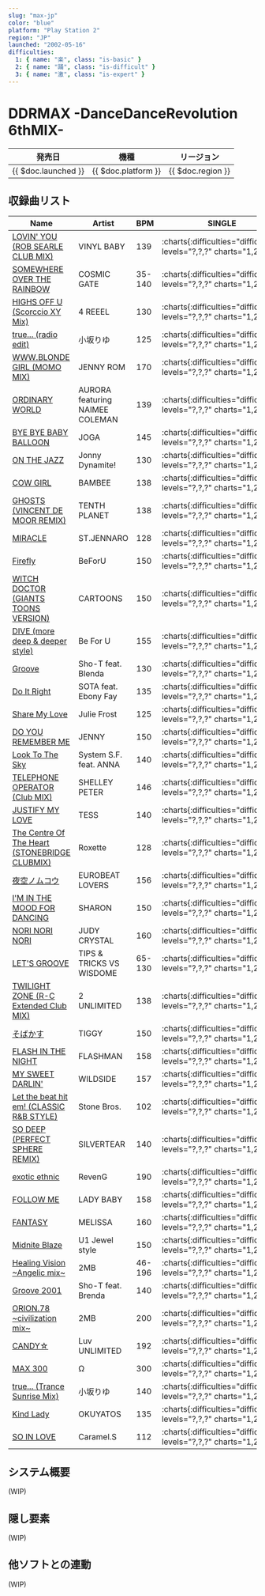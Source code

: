 ```yaml
---
slug: "max-jp"
color: "blue"
platform: "Play Station 2"
region: "JP"
launched: "2002-05-16"
difficulties:
  1: { name: "楽", class: "is-basic" }
  2: { name: "踊", class: "is-difficult" }
  3: { name: "激", class: "is-expert" }
---
```


# DDRMAX -DanceDanceRevolution 6thMIX-

|発売日|機種|リージョン|
|------|----|---------|
|{{ $doc.launched }}|{{ $doc.platform }}|{{ $doc.region }}|

## 収録曲リスト

|Name|Artist|BPM|SINGLE|DOUBLE|
|----|------|---|------|------|
|[LOVIN' YOU (ROB SEARLE CLUB MIX)](/songs/lovin-you)|VINYL BABY|139|:charts{:difficulties="difficulties" levels="?,?,?" charts="1,2,3"}|:charts{:difficulties="difficulties" levels="?,?,?" charts="1,2,3"}|
|[SOMEWHERE OVER THE RAINBOW](/songs/somewhere-over-the-rainbow)|COSMIC GATE|35-140|:charts{:difficulties="difficulties" levels="?,?,?" charts="1,2,3"}|:charts{:difficulties="difficulties" levels="?,?,?" charts="1,2,3"}|
|[HIGHS OFF U (Scorccio XY Mix)](/songs/highs-off-u)|4 REEEL|130|:charts{:difficulties="difficulties" levels="?,?,?" charts="1,2,3"}|:charts{:difficulties="difficulties" levels="?,?,?" charts="1,2,3"}|
|[true... (radio edit)](/songs/true-radio)|小坂りゆ|125|:charts{:difficulties="difficulties" levels="?,?,?" charts="1,2,3"}|:charts{:difficulties="difficulties" levels="?,?,?" charts="1,2,3"}|
|[WWW.BLONDE GIRL (MOMO MIX)](/songs/www-blonde-girl)|JENNY ROM|170|:charts{:difficulties="difficulties" levels="?,?,?" charts="1,2,3"}|:charts{:difficulties="difficulties" levels="?,?,?" charts="1,2,3"}|
|[ORDINARY WORLD](/songs/ordinary-world)|AURORA featuring NAIMEE COLEMAN|139|:charts{:difficulties="difficulties" levels="?,?,?" charts="1,2,3"}|:charts{:difficulties="difficulties" levels="?,?,?" charts="1,2,3"}|
|[BYE BYE BABY BALLOON](/songs/bye-bye-baby-balloon)|JOGA|145|:charts{:difficulties="difficulties" levels="?,?,?" charts="1,2,3"}|:charts{:difficulties="difficulties" levels="?,?,?" charts="1,2,3"}|
|[ON THE JAZZ](/songs/on-the-jazz)|Jonny Dynamite!|130|:charts{:difficulties="difficulties" levels="?,?,?" charts="1,2,3"}|:charts{:difficulties="difficulties" levels="?,?,?" charts="1,2,3"}|
|[COW GIRL](/songs/cow-girl)|BAMBEE|138|:charts{:difficulties="difficulties" levels="?,?,?" charts="1,2,3"}|:charts{:difficulties="difficulties" levels="?,?,?" charts="1,2,3"}|
|[GHOSTS (VINCENT DE MOOR REMIX)](/songs/ghosts)|TENTH PLANET|138|:charts{:difficulties="difficulties" levels="?,?,?" charts="1,2,3"}|:charts{:difficulties="difficulties" levels="?,?,?" charts="1,2,3"}|
|[MIRACLE](/songs/miracle)|ST.JENNARO|128|:charts{:difficulties="difficulties" levels="?,?,?" charts="1,2,3"}|:charts{:difficulties="difficulties" levels="?,?,?" charts="1,2,3"}|
|[Firefly](/songs/firefly)|BeForU|150|:charts{:difficulties="difficulties" levels="?,?,?" charts="1,2,3"}|:charts{:difficulties="difficulties" levels="?,?,?" charts="1,2,3"}|
|[WITCH DOCTOR (GIANTS TOONS VERSION)](/songs/witch-doctor)|CARTOONS|150|:charts{:difficulties="difficulties" levels="?,?,?" charts="1,2,3"}|:charts{:difficulties="difficulties" levels="?,?,?" charts="1,2,3"}|
|[DIVE (more deep & deeper style)](/songs/dive-more-deep)|Be For U|155|:charts{:difficulties="difficulties" levels="?,?,?" charts="1,2,3"}|:charts{:difficulties="difficulties" levels="?,?,?" charts="1,2,3"}|
|[Groove](/songs/groove)|Sho-T feat. Blenda|130|:charts{:difficulties="difficulties" levels="?,?,?" charts="1,2,3"}|:charts{:difficulties="difficulties" levels="?,?,?" charts="1,2,3"}|
|[Do It Right](/songs/do-it-right)|SOTA feat. Ebony Fay|135|:charts{:difficulties="difficulties" levels="?,?,?" charts="1,2,3"}|:charts{:difficulties="difficulties" levels="?,?,?" charts="1,2,3"}|
|[Share My Love](/songs/share-my-love)|Julie Frost|125|:charts{:difficulties="difficulties" levels="?,?,?" charts="1,2,3"}|:charts{:difficulties="difficulties" levels="?,?,?" charts="1,2,3"}|
|[DO YOU REMEMBER ME](/songs/do-you-remember-me)|JENNY|150|:charts{:difficulties="difficulties" levels="?,?,?" charts="1,2,3"}|:charts{:difficulties="difficulties" levels="?,?,?" charts="1,2,3"}|
|[Look To The Sky](/songs/look-to-the-sky)|System S.F. feat. ANNA|140|:charts{:difficulties="difficulties" levels="?,?,?" charts="1,2,3"}|:charts{:difficulties="difficulties" levels="?,?,?" charts="1,2,3"}|
|[TELEPHONE OPERATOR (Club MIX)](/songs/telephone-operator)|SHELLEY PETER|146|:charts{:difficulties="difficulties" levels="?,?,?" charts="1,2,3"}|:charts{:difficulties="difficulties" levels="?,?,?" charts="1,2,3"}|
|[JUSTIFY MY LOVE](/songs/justify-my-love)|TESS|140|:charts{:difficulties="difficulties" levels="?,?,?" charts="1,2,3"}|:charts{:difficulties="difficulties" levels="?,?,?" charts="1,2,3"}|
|[The Centre Of The Heart (STONEBRIDGE CLUBMIX)](/songs/the-centre-of-the-heart)|Roxette|128|:charts{:difficulties="difficulties" levels="?,?,?" charts="1,2,3"}|:charts{:difficulties="difficulties" levels="?,?,?" charts="1,2,3"}|
|[夜空ノムコウ](/songs/yozora-no-muko)|EUROBEAT LOVERS|156|:charts{:difficulties="difficulties" levels="?,?,?" charts="1,2,3"}|:charts{:difficulties="difficulties" levels="?,?,?" charts="1,2,3"}|
|[I'M IN THE MOOD FOR DANCING](/songs/im-in-the-mood-for-dancing)|SHARON|150|:charts{:difficulties="difficulties" levels="?,?,?" charts="1,2,3"}|:charts{:difficulties="difficulties" levels="?,?,?" charts="1,2,3"}|
|[NORI NORI NORI](/songs/nori-nori-nori)|JUDY CRYSTAL|160|:charts{:difficulties="difficulties" levels="?,?,?" charts="1,2,3"}|:charts{:difficulties="difficulties" levels="?,?,?" charts="1,2,3"}|
|[LET'S GROOVE](/songs/lets-groove)|TIPS & TRICKS VS WISDOME|65-130|:charts{:difficulties="difficulties" levels="?,?,?" charts="1,2,3"}|:charts{:difficulties="difficulties" levels="?,?,?" charts="1,2,3"}|
|[TWILIGHT ZONE (R-C Extended Club MIX)](/songs/twilight-zone-rc-extended)|2 UNLIMITED|138|:charts{:difficulties="difficulties" levels="?,?,?" charts="1,2,3"}|:charts{:difficulties="difficulties" levels="?,?,?" charts="1,2,3"}|
|[そばかす](/songs/freckles)|TIGGY|150|:charts{:difficulties="difficulties" levels="?,?,?" charts="1,2,3"}|:charts{:difficulties="difficulties" levels="?,?,?" charts="1,2,3"}|
|[FLASH IN THE NIGHT](/songs/flash-in-the-night)|FLASHMAN|158|:charts{:difficulties="difficulties" levels="?,?,?" charts="1,2,3"}|:charts{:difficulties="difficulties" levels="?,?,?" charts="1,2,3"}|
|[MY SWEET DARLIN'](/songs/my-sweet-darlin)|WILDSIDE|157|:charts{:difficulties="difficulties" levels="?,?,?" charts="1,2,3"}|:charts{:difficulties="difficulties" levels="?,?,?" charts="1,2,3"}|
|[Let the beat hit em! (CLASSIC R&B STYLE)](/songs/let-the-beat-hit-em-classic)|Stone Bros.|102|:charts{:difficulties="difficulties" levels="?,?,?" charts="1,2,3"}|:charts{:difficulties="difficulties" levels="?,?,?" charts="1,2,3"}|
|[SO DEEP (PERFECT SPHERE REMIX)](/songs/so-deep)|SILVERTEAR|140|:charts{:difficulties="difficulties" levels="?,?,?" charts="1,2,3"}|:charts{:difficulties="difficulties" levels="?,?,?" charts="1,2,3"}|
|[exotic ethnic](/songs/exotic-ethnic)|RevenG|190|:charts{:difficulties="difficulties" levels="?,?,?" charts="1,2,3"}|:charts{:difficulties="difficulties" levels="?,?,?" charts="1,2,3"}|
|[FOLLOW ME](/songs/follow-me)|LADY BABY|158|:charts{:difficulties="difficulties" levels="?,?,?" charts="1,2,3"}|:charts{:difficulties="difficulties" levels="?,?,?" charts="1,2,3"}|
|[FANTASY](/songs/fantasy-melissa)|MELISSA|160|:charts{:difficulties="difficulties" levels="?,?,?" charts="1,2,3"}|:charts{:difficulties="difficulties" levels="?,?,?" charts="1,2,3"}|
|[Midnite Blaze](/songs/midnite-blaze)|U1 Jewel style|150|:charts{:difficulties="difficulties" levels="?,?,?" charts="1,2,3"}|:charts{:difficulties="difficulties" levels="?,?,?" charts="1,2,3"}|
|[Healing Vision \~Angelic mix\~](/songs/healing-vision-angelic)|2MB|46-196|:charts{:difficulties="difficulties" levels="?,?,?" charts="1,2,3"}|:charts{:difficulties="difficulties" levels="?,?,?" charts="1,2,3"}|
|[Groove 2001](/songs/groove-2001)|Sho-T feat. Brenda|140|:charts{:difficulties="difficulties" levels="?,?,?" charts="1,2,3"}|:charts{:difficulties="difficulties" levels="?,?,?" charts="1,2,3"}|
|[ORION.78 \~civilization mix\~](/songs/orion-78-civilization)|2MB|200|:charts{:difficulties="difficulties" levels="?,?,?" charts="1,2,3"}|:charts{:difficulties="difficulties" levels="?,?,?" charts="1,2,3"}|
|[CANDY☆](/songs/candy-star)|Luv UNLIMITED|192|:charts{:difficulties="difficulties" levels="?,?,?" charts="1,2,3"}|:charts{:difficulties="difficulties" levels="?,?,?" charts="1,2,3"}|
|[MAX 300](/songs/max-300)|Ω|300|:charts{:difficulties="difficulties" levels="?,?,?" charts="1,2,3"}|:charts{:difficulties="difficulties" levels="?,?,?" charts="1,2,3"}|
|[true... (Trance Sunrise Mix)](/songs/true-trance)|小坂りゆ|140|:charts{:difficulties="difficulties" levels="?,?,?" charts="1,2,3"}|:charts{:difficulties="difficulties" levels="?,?,?" charts="1,2,3"}|
|[Kind Lady](/songs/kind-lady)|OKUYATOS|135|:charts{:difficulties="difficulties" levels="?,?,?" charts="1,2,6"}|:charts{:difficulties="difficulties" levels="?,?,?" charts="1,2,3"}|
|[SO IN LOVE](/songs/so-in-love)|Caramel.S|112|:charts{:difficulties="difficulties" levels="?,?,?" charts="1,2,8"}|:charts{:difficulties="difficulties" levels="?,?,?" charts="1,2,3"}|

## システム概要

(WIP)

## 隠し要素

(WIP)

## 他ソフトとの連動

(WIP)
